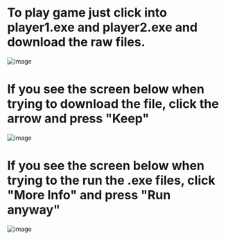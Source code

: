 # To play game just click into player1.exe and player2.exe and download the raw files.
![image](https://github.com/julianxchang/tictactoe/assets/25539195/101e26a0-acda-4741-bc24-38722a47f3b8)

# If you see the screen below when trying to download the file, click the arrow and press "Keep"
![image](https://github.com/julianxchang/tictactoe/assets/25539195/7ad8306e-66dd-434d-a7e5-51e8c46deba4)

# If you see the screen below when trying to the run the .exe files, click "More Info" and press "Run anyway"
![image](https://github.com/julianxchang/tictactoe/assets/25539195/50db1ba2-a626-4aef-bc26-547bcff436ff)

